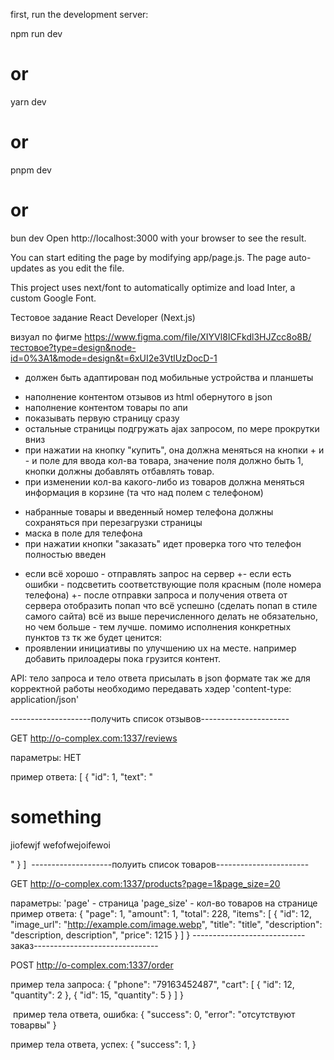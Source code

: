 first, run the development server:

npm run dev
# or
yarn dev
# or
pnpm dev
# or
bun dev
Open http://localhost:3000 with your browser to see the result.

You can start editing the page by modifying app/page.js. The page auto-updates as you edit the file.

This project uses next/font to automatically optimize and load Inter, a custom Google Font.

Тестовое задание React Developer (Next.js)

визуал по фигме https://www.figma.com/file/XIYVl8ICFkdl3HJZcc8o8B/тестовое?type=design&node-id=0%3A1&mode=design&t=6xUI2e3VtlUzDocD-1

- должен быть адаптирован под мобильные устройства и планшеты
+ наполнение контентом отзывов из html обернутого в json
+ наполнение контентом товары по апи
+ показывать первую страницу сразу
+ остальные страницы подгружать ajax запросом, по мере прокрутки вниз
+ при нажатии на кнопку "купить", она должна меняться на кнопки + и - и поле для ввода кол-ва товара, значение поля должно быть 1, кнопки должны добавлять отбавлять товар.
+ при изменении кол-ва какого-либо из товаров должна меняться информация в корзине (та что над полем с телефоном)
- набранные товары и введенный номер телефона должны сохраняться при перезагрузки страницы
- маска в поле для телефона
- при нажатии кнопки "заказать" идет проверка того что телефон полностью введен
+ если всё хорошо - отправлять запрос на сервер
+- если есть ошибки - подсветить соответствующие поля красным (поле номера телефона)
+- после отправки запроса и получения ответа от сервера отобразить попап что всё успешно (сделать попап в стиле самого сайта)
всё из выше перечисленного делать не обязательно, но чем больше - тем лучше.
помимо исполнения конкретных пунктов тз тк же будет ценится:
+ проявлении инициативы по улучшению ux на месте. например добавить прилоадеры пока грузится контент.

API:
тело запроса и тело ответа присылать в json формате
так же для корректной работы необходимо передавать хэдер 'content-type: application/json'

--------------------получить список отзывов----------------------

GET http://o-complex.com:1337/reviews

параметры: НЕТ

пример ответа:
[
	{
		"id": 1,
		"text": "<h1>something</h1><p>jiofewjf wefofwejoifewoi</p>"
	}
]
​
--------------------полуить список товаров-----------------------

GET http://o-complex.com:1337/products?page=1&page_size=20

параметры:
'page' - страница
'page_size' - кол-во товаров на странице
пример ответа:
{
	"page": 1,
	"amount": 1,
	"total": 228,
	"items": [
		{
			"id": 12,
			"image_url": "http://example.com/image.webp",
			"title": "title",
			"description": "description, description",
			"price": 1215
		}
	]
}
​
----------------------------заказ-------------------------------

POST http://o-complex.com:1337/order

пример тела запроса:
{
	"phone": "79163452487",
	"cart": [
		{
			"id": 12,
			"quantity": 2
		},
		{
			"id": 15,
			"quantity": 5
		}
	]
}

​
пример тела ответа, ошибка:
{
	"success": 0,
	"error": "отсутствуют товарвы"
}

пример тела ответа, успех:
{
	"success": 1,
}
